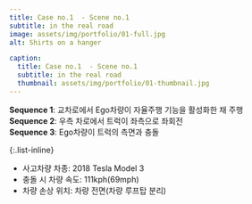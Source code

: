 ```yaml
---
title: Case no.1  - Scene no.1
subtitle: in the real road
image: assets/img/portfolio/01-full.jpg
alt: Shirts on a hanger

caption:
  title: Case no.1  - Scene no.1
  subtitle: in the real road
  thumbnail: assets/img/portfolio/01-thumbnail.jpg
---
```

**Sequence 1**: 교차로에서 Ego차량이 자율주행 기능을 활성화한 채 주행  
**Sequence 2**: 우측 차로에서 트럭이 좌측으로 좌회전  
**Sequence 3**: Ego차량이 트럭의 측면과 충돌  

{:.list-inline}
- 사고차량 차종: 2018 Tesla Model 3
- 충돌 시 차량 속도: 111kph(69mph)
- 차량 손상 위치: 차량 전면(차량 루프탑 분리)